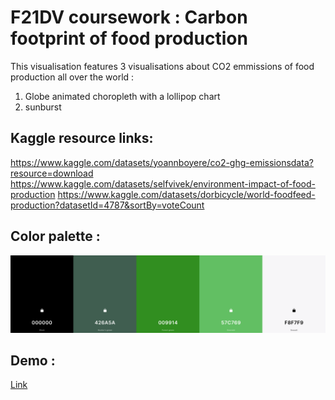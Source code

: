 # F21DV coursework : Carbon footprint of food production

This visualisation features 3 visualisations about CO2 emmissions of food production all over the world :

1. Globe animated choropleth with a lollipop chart
2. sunburst

## Kaggle resource links:

https://www.kaggle.com/datasets/yoannboyere/co2-ghg-emissionsdata?resource=download
https://www.kaggle.com/datasets/selfvivek/environment-impact-of-food-production
https://www.kaggle.com/datasets/dorbicycle/world-foodfeed-production?datasetId=4787&sortBy=voteCount

## Color palette :

![Palette](./assets/palette.png)

## Demo :

[Link](https://www.youtube.com/watch?v=z9M5PJfGuBM)
